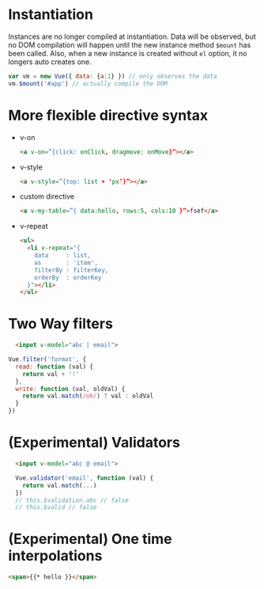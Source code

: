 # Instantiation

Instances are no longer compiled at instantiation. Data will be observed, but no DOM compilation will happen until the new instance method `$mount` has been called. Also, when a new instance is created without `el` option, it no longers auto creates one.

``` js
var vm = new Vue({ data: {a:1} }) // only observes the data
vm.$mount('#app') // actually compile the DOM
```

# More flexible directive syntax
  
  - v-on

    ``` html
    <a v-on=”{click: onClick, dragmove: onMove}”></a>
    ```

  - v-style

    ``` html
    <a v-style=”{top: list + ‘px’}”></a>
    ```

  - custom directive

    ``` html
    <a v-my-table=”{ data:hello, rows:5, cols:10 }”>fsef</a>
    ```

  - v-repeat

    ``` html
    <ul>
      <li v-repeat="{
        data     : list,
        as       : 'item',
        filterBy : filterKey,
        orderBy  : orderKey
      }"></li>
    </ul>
    ```

# Two Way filters

``` html
  <input v-model="abc | email">
```

``` js
Vue.filter('format', {
  read: function (val) {
    return val + '!'
  },
  write: function (val, oldVal) {
    return val.match(/ok/) ? val : oldVal
  }
})
```

# (Experimental) Validators

``` html
  <input v-model="abc @ email">
```

``` js
  Vue.validator('email', function (val) {
    return val.match(...)
  })
  // this.$validation.abc // false
  // this.$valid // false
```

# (Experimental) One time interpolations

``` html
<span>{{* hello }}</span>
```
